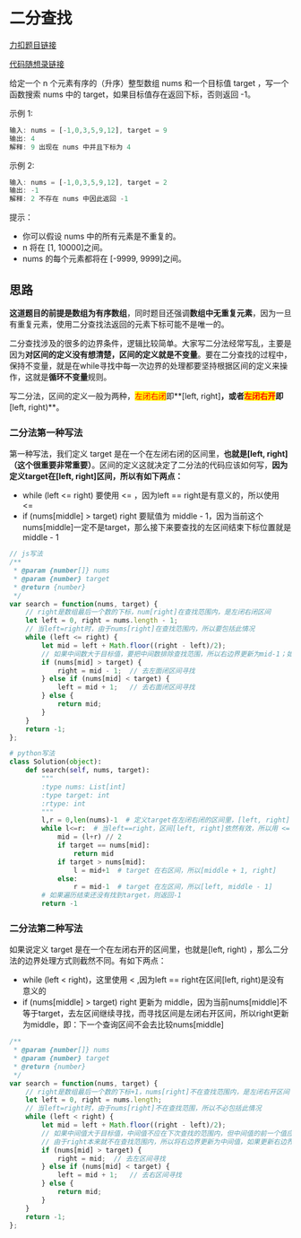 # 二分查找

[力扣题目链接](https://leetcode.cn/problems/binary-search/)

[代码随想录链接](https://programmercarl.com/0704.%E4%BA%8C%E5%88%86%E6%9F%A5%E6%89%BE.html#\_704-%E4%BA%8C%E5%88%86%E6%9F%A5%E6%89%BE)

给定一个 n 个元素有序的（升序）整型数组 nums 和一个目标值 target ，写一个函数搜索 nums 中的 target，如果目标值存在返回下标，否则返回 -1。

示例 1:

```javascript
输入: nums = [-1,0,3,5,9,12], target = 9     
输出: 4       
解释: 9 出现在 nums 中并且下标为 4     
```

示例 2:

```javascript
输入: nums = [-1,0,3,5,9,12], target = 2     
输出: -1        
解释: 2 不存在 nums 中因此返回 -1        
```

提示：

* 你可以假设 nums 中的所有元素是不重复的。
* n 将在 \[1, 10000]之间。
* nums 的每个元素都将在 \[-9999, 9999]之间。

## 思路 <a href="#si-lu" id="si-lu"></a>

**这道题目的前提是数组为有序数组**，同时题目还强调**数组中无重复元素**，因为一旦有重复元素，使用二分查找法返回的元素下标可能不是唯一的。

二分查找涉及的很多的边界条件，逻辑比较简单。大家写二分法经常写乱，主要是因为**对区间的定义没有想清楚，区间的定义就是不变量**。要在二分查找的过程中，保持不变量，就是在while寻找中每一次边界的处理都要坚持根据区间的定义来操作，这就是**循环不变量**规则。

写二分法，区间的定义一般为两种，<mark style="color:red;">左闭右闭</mark>即**\[left, right]**，或者<mark style="color:red;">左闭右开</mark>即**\[left, right)**。

### 二分法第一种写法 <a href="#er-fen-fa-di-yi-zhong-xie-fa" id="er-fen-fa-di-yi-zhong-xie-fa"></a>

第一种写法，我们定义 target 是在一个在左闭右闭的区间里，**也就是\[left, right] （这个很重要非常重要）**。区间的定义这就决定了二分法的代码应该如何写，**因为定义target在\[left, right]区间，所以有如下两点：**

* while (left <= right) 要使用 <= ，因为left == right是有意义的，所以使用 <=
* if (nums\[middle] > target) right 要赋值为 middle - 1，因为当前这个nums\[middle]一定不是target，那么接下来要查找的左区间结束下标位置就是 middle - 1

```javascript
// js写法
/**
 * @param {number[]} nums
 * @param {number} target
 * @return {number}
 */
var search = function(nums, target) {
    // right是数组最后一个数的下标，num[right]在查找范围内，是左闭右闭区间
    let left = 0, right = nums.length - 1;
    // 当left=right时，由于nums[right]在查找范围内，所以要包括此情况
    while (left <= right) {
        let mid = left + Math.floor((right - left)/2);
        // 如果中间数大于目标值，要把中间数排除查找范围，所以右边界更新为mid-1；如果右边界更新为mid，那中间数还在下次查找范围内
        if (nums[mid] > target) {
            right = mid - 1;  // 去左面闭区间寻找
        } else if (nums[mid] < target) {
            left = mid + 1;   // 去右面闭区间寻找
        } else {
            return mid;
        }
    }
    return -1;
};
```

```python
# python写法
class Solution(object):
    def search(self, nums, target):
        """
        :type nums: List[int]
        :type target: int
        :rtype: int
        """
        l,r = 0,len(nums)-1  # 定义target在左闭右闭的区间里，[left, right]
        while l<=r:  # 当left==right，区间[left, right]依然有效，所以用 <=
            mid = (l+r) // 2
            if target == nums[mid]:
                return mid
            if target > nums[mid]:
                l = mid+1  # target 在右区间，所以[middle + 1, right]
            else: 
                r = mid-1  # target 在左区间，所以[left, middle - 1]
        # 如果遍历结束还没有找到target，则返回-1
        return -1
```

### 二分法第二种写法 <a href="#er-fen-fa-di-er-zhong-xie-fa" id="er-fen-fa-di-er-zhong-xie-fa"></a>

如果说定义 target 是在一个在左闭右开的区间里，也就是\[left, right) ，那么二分法的边界处理方式则截然不同。有如下两点：

* while (left < right)，这里使用 < ,因为left == right在区间\[left, right)是没有意义的
* if (nums\[middle] > target) right 更新为 middle，因为当前nums\[middle]不等于target，去左区间继续寻找，而寻找区间是左闭右开区间，所以right更新为middle，即：下一个查询区间不会去比较nums\[middle]

```javascript
/**
 * @param {number[]} nums
 * @param {number} target
 * @return {number}
 */
var search = function(nums, target) {
    // right是数组最后一个数的下标+1，nums[right]不在查找范围内，是左闭右开区间
    let left = 0, right = nums.length;    
    // 当left=right时，由于nums[right]不在查找范围，所以不必包括此情况
    while (left < right) {
        let mid = left + Math.floor((right - left)/2);
        // 如果中间值大于目标值，中间值不应在下次查找的范围内，但中间值的前一个值应在；
        // 由于right本来就不在查找范围内，所以将右边界更新为中间值，如果更新右边界为mid-1则将中间值的前一个值也踢出了下次寻找范围
        if (nums[mid] > target) {
            right = mid;  // 去左区间寻找
        } else if (nums[mid] < target) {
            left = mid + 1;   // 去右区间寻找
        } else {
            return mid;
        }
    }
    return -1;
};
```
